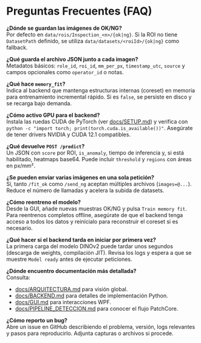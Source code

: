 # Preguntas Frecuentes (FAQ)

**¿Dónde se guardan las imágenes de OK/NG?**  
Por defecto en `data/rois/Inspection_<n>/{ok|ng}`. Si la ROI no tiene `DatasetPath` definido, se utiliza `data/datasets/<roiId>/{ok|ng}` como fallback.

**¿Qué guarda el archivo JSON junto a cada imagen?**  
Metadatos básicos: `role_id`, `roi_id`, `mm_per_px`, `timestamp_utc`, `source` y campos opcionales como `operator_id` o notas.

**¿Qué hace `memory_fit`?**  
Indica al backend que mantenga estructuras internas (coreset) en memoria para entrenamiento incremental rápido. Si es `false`, se persiste en disco y se recarga bajo demanda.

**¿Cómo activo GPU para el backend?**  
Instala las ruedas CUDA de PyTorch (ver [docs/SETUP.md](SETUP.md)) y verifica con `python -c "import torch; print(torch.cuda.is_available())"`. Asegúrate de tener drivers NVIDIA y CUDA 12.1 compatibles.

**¿Qué devuelve `POST /predict`?**  
Un JSON con `score` por ROI, `is_anomaly`, tiempo de inferencia y, si está habilitado, heatmaps base64. Puede incluir `threshold` y `regions` con áreas en px/mm².

**¿Se pueden enviar varias imágenes en una sola petición?**  
Sí, tanto `/fit_ok` como `/send_ng` aceptan múltiples archivos (`images=@...`). Reduce el número de llamadas y acelera la subida de datasets.

**¿Cómo reentreno el modelo?**  
Desde la GUI, añade nuevas muestras OK/NG y pulsa `Train memory fit`. Para reentrenos completos offline, asegúrate de que el backend tenga acceso a todos los datos y reinícialo para reconstruir el coreset si es necesario.

**¿Qué hacer si el backend tarda en iniciar por primera vez?**  
La primera carga del modelo DINOv2 puede tardar unos segundos (descarga de weights, compilación JIT). Revisa los logs y espera a que se muestre `Model ready` antes de ejecutar peticiones.

**¿Dónde encuentro documentación más detallada?**  
Consulta:
- [docs/ARQUITECTURA.md](ARQUITECTURA.md) para visión global.
- [docs/BACKEND.md](BACKEND.md) para detalles de implementación Python.
- [docs/GUI.md](GUI.md) para interacciones WPF.
- [docs/PIPELINE_DETECCION.md](PIPELINE_DETECCION.md) para conocer el flujo PatchCore.

**¿Cómo reporto un bug?**  
Abre un issue en GitHub describiendo el problema, versión, logs relevantes y pasos para reproducirlo. Adjunta capturas o archivos si procede.
